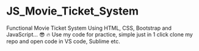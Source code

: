 # JS_Movie_Ticket_System
 Functional Movie Ticket System Using HTML, CSS, Bootstrap and JavaScript... 😎 🔥
Use my code for practice, simple just in 1 click clone my repo and open code in VS code, Sublime etc.
